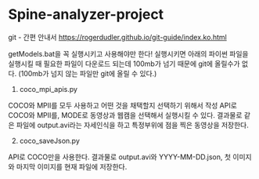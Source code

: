 # Spine-analyzer-project

git - 간편 안내서
https://rogerdudler.github.io/git-guide/index.ko.html

getModels.bat을 꼭 실행시키고 사용해야만 한다!
실행시키면 아래의 파이썬 파일을 실행시킬 때 필요한 파일이 다운로드 되는데 100mb가 넘기 때문에
git에 올릴수가 없다. (100mb가 넘지 않는 파일만 git에 올릴 수 있다.)

1. coco_mpi_apis.py

COCO와 MPII를 모두 사용하고 어떤 것을 채택할지 선택하기 위해서 작성
API로 COCO와 MPII를, MODE로 동영상과 웹캠을 선택해서 실행시킬 수 있다.
결과물로 같은 파일에 output.avi라는 자세인식을 하고 특정부위에 점을 찍은
동영상을 저장한다.  

2. coco_saveJson.py

API로 COCO만을 사용한다. 
결과물로 output.avi와 YYYY-MM-DD.json, 첫 이미지와 마지막 이미지를 
현재 파일에 저장한다.
